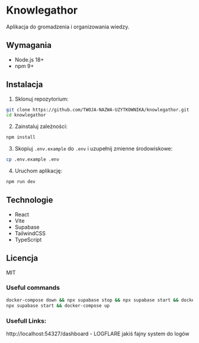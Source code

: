 # Knowlegathor

Aplikacja do gromadzenia i organizowania wiedzy.

## Wymagania

- Node.js 18+
- npm 9+

## Instalacja

1. Sklonuj repozytorium:
```bash
git clone https://github.com/TWOJA-NAZWA-UZYTKOWNIKA/knowlegathor.git
cd knowlegathor
```

2. Zainstaluj zależności:
```bash
npm install
```

3. Skopiuj `.env.example` do `.env` i uzupełnij zmienne środowiskowe:
```bash
cp .env.example .env
```

4. Uruchom aplikację:
```bash
npm run dev
```

## Technologie

- React
- Vite
- Supabase
- TailwindCSS
- TypeScript

## Licencja

MIT




### Useful commands

```bash
docker-compose down && npx supabase stop && npx supabase start && docker-compose up
npx supabase start && docker-compose up
```


### Usefull Links:
http://localhost:54327/dashboard - LOGFLARE jakiś fajny system do logów